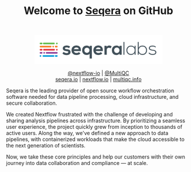 
<h1 align="center">Welcome to <a href="https://seqera.io/">Seqera</a> on GitHub</h1><br>

<p align="center">
  <a href="https://seqera.io/">
    <picture>
        <source media="(prefers-color-scheme: dark)" width="350" srcset="https://raw.githubusercontent.com/seqeralabs/logos/master/seqera-logo-and-tagline-dark.png">
        <img alt="Seqera Labs Logo" width="350" src="https://raw.githubusercontent.com/seqeralabs/logos/master/seqera-logo-grey.png">
    </picture>
  </a>
</p>


<p align="center">
  <a href="https://github.com/nextflow-io/">@nextflow-io</a> | 
  <a href="https://github.com/MultiQC">@MultiQC</a>
  <br>
  <a href="https://seqera.io">seqera.io</a> | 
  <a href="https://nextflow.io">nextflow.io</a> | 
  <a href="https://multiqc.info">multiqc.info</a>
</p>

Seqera is the leading provider of open source workflow orchestration software needed for data pipeline processing, cloud infrastructure, and secure collaboration.

We created Nextflow frustrated with the challenge of developing and sharing analysis pipelines across infrastructure. By prioritizing a seamless user experience, the project quickly grew from inception to thousands of active users. Along the way, we've defined a new approach to data pipelines, with containerized workloads that make the cloud accessible to the next generation of scientists.

Now, we take these core principles and help our customers with their own journey into data collaboration and compliance — at scale.
